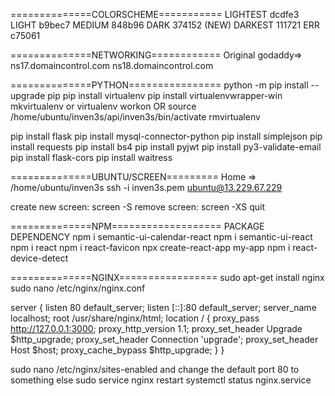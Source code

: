 ==============COLORSCHEME===========
LIGHTEST 	dcdfe3
LIGHT    	b9bec7
MEDIUM	 	848b96
DARK 		374152 (NEW)
DARKEST	 	111721
ERR			c75061

==============NETWORKING============
Original godaddy=>
ns17.domaincontrol.com
ns18.domaincontrol.com

==============PYTHON================
python -m pip install --upgrade pip
pip install virtualenv
pip install virtualenvwrapper-win
mkvirtualenv <projectname> or virtualenv <projectname>
workon <projectname> OR source /home/ubuntu/inven3s/api/inven3s/bin/activate
rmvirtualenv <projectname>
	
pip install flask
pip install mysql-connector-python
pip install simplejson
pip install requests
pip install bs4
pip install pyjwt
pip install py3-validate-email
pip install flask-cors
pip install waitress

==============UBUNTU/SCREEN=========
Home => /home/ubuntu/inven3s
ssh -i inven3s.pem ubuntu@13.229.67.229

create new screen: screen -S <screenname>
remove screen: screen -XS <screennumber> quit

==============NPM===================
PACKAGE DEPENDENCY
npm i semantic-ui-calendar-react
npm i semantic-ui-react
npm i react
npm i react-favicon
npx create-react-app my-app
npm i react-device-detect

==============NGINX=================
sudo apt-get install nginx
sudo nano /etc/nginx/nginx.conf

server {
   listen         80 default_server;
   listen         [::]:80 default_server;
   server_name    localhost;
   root           /usr/share/nginx/html;
   location / {
       proxy_pass http://127.0.0.1:3000;
       proxy_http_version 1.1;
       proxy_set_header Upgrade $http_upgrade;
       proxy_set_header Connection 'upgrade';
       proxy_set_header Host $host;
       proxy_cache_bypass $http_upgrade;
   }
}

sudo nano /etc/nginx/sites-enabled and change the default port 80 to something else
sudo service nginx restart
systemctl status nginx.service 